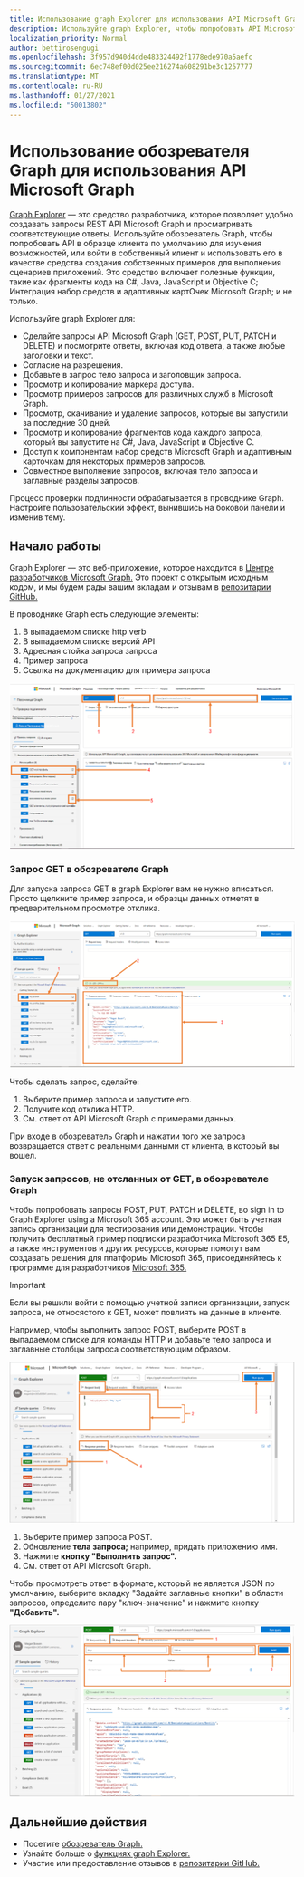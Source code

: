 ```yaml
---
title: Использование graph Explorer для использования API Microsoft Graph
description: Используйте graph Explorer, чтобы попробовать API Microsoft Graph в образце клиента по умолчанию, чтобы изучить возможности, или войти в собственный клиент и использовать его в качестве средства создания образцов для выполнения сценариев приложений.
localization_priority: Normal
author: bettirosengugi
ms.openlocfilehash: 3f957d940d4dde483324492f1778ede970a5aefc
ms.sourcegitcommit: 6ec748ef00d025ee216274a608291be3c1257777
ms.translationtype: MT
ms.contentlocale: ru-RU
ms.lasthandoff: 01/27/2021
ms.locfileid: "50013802"
---
```

# <a name="use-graph-explorer-to-try-microsoft-graph-apis"></a>Использование обозревателя Graph для использования API Microsoft Graph

[Graph Explorer](https://developer.microsoft.com/graph/graph-explorer/) — это средство разработчика, которое позволяет удобно создавать запросы REST API Microsoft Graph и просматривать соответствующие ответы. Используйте обозреватель Graph, чтобы попробовать API в образце клиента по умолчанию для изучения возможностей, или войти в собственный клиент и использовать его в качестве средства создания собственных примеров для выполнения сценариев приложений. Это средство включает полезные функции, такие как фрагменты кода на C#, Java, JavaScript и Objective C; Интеграция набор средств и адаптивных картОчек Microsoft Graph; и не только.

Используйте graph Explorer для:

- Сделайте запросы API Microsoft Graph (GET, POST, PUT, PATCH и DELETE) и посмотрите ответы, включая код ответа, а также любые заголовки и текст.
- Согласие на разрешения.
- Добавьте в запрос тело запроса и заголовщик запроса.
- Просмотр и копирование маркера доступа.
- Просмотр примеров запросов для различных служб в Microsoft Graph.
- Просмотр, скачивание и удаление запросов, которые вы запустили за последние 30 дней.
- Просмотр и копирование фрагментов кода каждого запроса, который вы запустите на C#, Java, JavaScript и Objective C.
- Доступ к компонентам набор средств Microsoft Graph и адаптивным карточкам для некоторых примеров запросов.
- Совместное выполнение запросов, включая тело запроса и заглавные разделы запросов.

Процесс проверки подлинности обрабатывается в проводнике Graph. Настройте пользовательский эффект, вынившись на боковой панели и изменив тему.

## <a name="get-started"></a>Начало работы

Graph Explorer — это веб-приложение, которое находится в [Центре разработчиков Microsoft Graph.](https://developer.microsoft.com/en-us/graph/graph-explorer) Это проект с открытым исходным кодом, и мы будем рады вашим вкладам и отзывам в [репозитарии GitHub.](https://github.com/microsoftgraph/microsoft-graph-explorer-v4)

В проводнике Graph есть следующие элементы:

1. В выпадаемом списке http verb
2. В выпадаемом списке версий API
3. Адресная стойка запроса запроса
4. Пример запроса
5. Ссылка на документацию для примера запроса

![Снимок экрана: пользовательский интерфейс обозревателя Graph](./images/getting-started.png)

### <a name="make-a-get-request-in-graph-explorer"></a>Запрос GET в обозревателе Graph

Для запуска запроса GET в graph Explorer вам не нужно вписаться. Просто щелкните пример запроса, и образцы данных отметят в предварительном просмотре отклика. 

![Снимок экрана: пример запроса в обозревателе Graph](./images/making-a-get-request.png)

Чтобы сделать запрос, сделайте:

1. Выберите пример запроса и запустите его.
2. Получите код отклика HTTP.
3. См. ответ от API Microsoft Graph с примерами данных.

При входе в обозреватель Graph и нажатии того же запроса возвращается ответ с реальными данными от клиента, в который вы вошел.

### <a name="running-non-get-requests-in-graph-explorer"></a>Запуск запросов, не отсланных от GET, в обозревателе Graph

Чтобы попробовать запросы POST, PUT, PATCH и DELETE, во sign in to Graph Explorer using a Microsoft 365 account. Это может быть учетная запись организации для тестирования или демонстрации. Чтобы получить бесплатный пример подписки разработчика Microsoft 365 E5, а также инструментов и других ресурсов, которые помогут вам создавать решения для платформы Microsoft 365, присоединяйтесь к программе для разработчиков [Microsoft 365.](https://developer.microsoft.com/microsoft-365/dev-program) 

>[!IMPORTANT]
>Если вы решили войти с помощью учетной записи организации, запуск запроса, не относястого к GET, может повлиять на данные в клиенте.

Например, чтобы выполнить запрос POST, выберите POST в выпадаемом списке для команды HTTP и добавьте тело запроса и заглавные столбцы запроса соответствующим образом.

![Снимок экрана: запрос POST в обозревателе Graph](./images/making-a-post-request.png)

1. Выберите пример запроса POST.
2. Обновление **тела запроса;** например, придать приложению имя.
3. Нажмите **кнопку "Выполнить запрос".**
4. См. ответ от API Microsoft Graph.

Чтобы просмотреть ответ в формате, который не  является JSON по умолчанию, выберите вкладку "Задайте заглавные кнопки" в области запросов, определите пару "ключ-значение" и нажмите кнопку **"Добавить".**

![Снимок экрана: вкладка "Заглавные страницы запроса" в проводнике Graph](./images/adding-key-value-pairs.png)

## <a name="next-steps"></a>Дальнейшие действия

- Посетите [обозреватель Graph.](https://developer.microsoft.com/graph/graph-explorer/)
- Узнайте больше о [функциях graph Explorer.](./graph-explorer-features.md)
- Участие или предоставление отзывов в [репозитарии GitHub.](https://github.com/microsoftgraph/microsoft-graph-explorer-v4/issues/new/choose)
